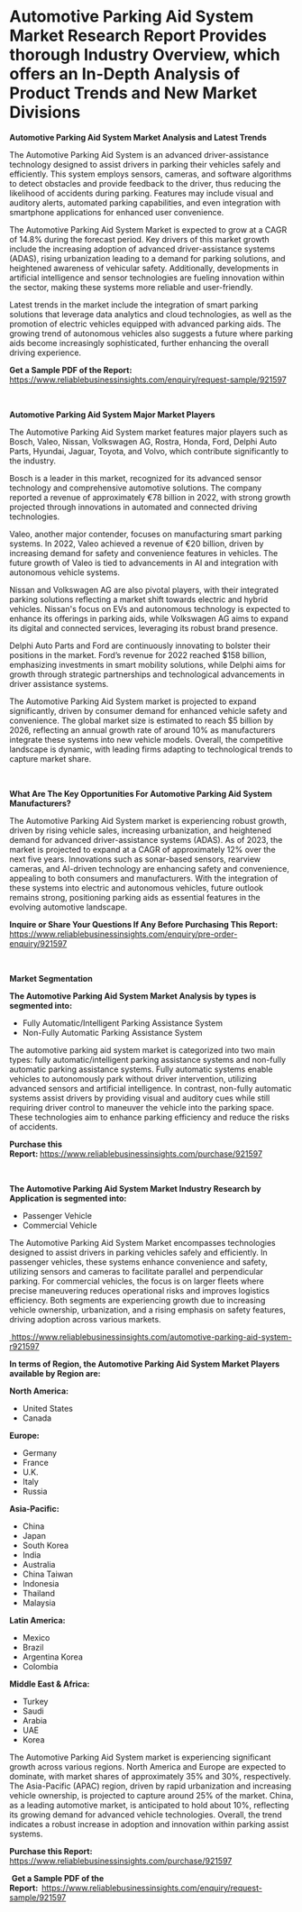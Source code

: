 <p><h1>Automotive Parking Aid System Market Research Report Provides thorough Industry Overview, which offers an In-Depth Analysis of Product Trends and New Market Divisions</h1></p><p><strong>Automotive Parking Aid System Market Analysis and Latest Trends</strong></p>
<p><p>The Automotive Parking Aid System is an advanced driver-assistance technology designed to assist drivers in parking their vehicles safely and efficiently. This system employs sensors, cameras, and software algorithms to detect obstacles and provide feedback to the driver, thus reducing the likelihood of accidents during parking. Features may include visual and auditory alerts, automated parking capabilities, and even integration with smartphone applications for enhanced user convenience.</p><p>The Automotive Parking Aid System Market is expected to grow at a CAGR of 14.8% during the forecast period. Key drivers of this market growth include the increasing adoption of advanced driver-assistance systems (ADAS), rising urbanization leading to a demand for parking solutions, and heightened awareness of vehicular safety. Additionally, developments in artificial intelligence and sensor technologies are fueling innovation within the sector, making these systems more reliable and user-friendly.</p><p>Latest trends in the market include the integration of smart parking solutions that leverage data analytics and cloud technologies, as well as the promotion of electric vehicles equipped with advanced parking aids. The growing trend of autonomous vehicles also suggests a future where parking aids become increasingly sophisticated, further enhancing the overall driving experience.</p></p>
<p><strong>Get a Sample PDF of the Report:&nbsp;</strong> <a href="https://www.reliablebusinessinsights.com/enquiry/request-sample/921597?utm_campaign=63&utm_medium=2&utm_source=Github&utm_content=ia&utm_term=18042025&utm_id=automotive-parking-aid-system">https://www.reliablebusinessinsights.com/enquiry/request-sample/921597</a></p>
<p>&nbsp;</p>
<p><strong>Automotive Parking Aid System Major Market Players</strong></p>
<p><p>The Automotive Parking Aid System market features major players such as Bosch, Valeo, Nissan, Volkswagen AG, Rostra, Honda, Ford, Delphi Auto Parts, Hyundai, Jaguar, Toyota, and Volvo, which contribute significantly to the industry. </p><p>Bosch is a leader in this market, recognized for its advanced sensor technology and comprehensive automotive solutions. The company reported a revenue of approximately €78 billion in 2022, with strong growth projected through innovations in automated and connected driving technologies.</p><p>Valeo, another major contender, focuses on manufacturing smart parking systems. In 2022, Valeo achieved a revenue of €20 billion, driven by increasing demand for safety and convenience features in vehicles. The future growth of Valeo is tied to advancements in AI and integration with autonomous vehicle systems.</p><p>Nissan and Volkswagen AG are also pivotal players, with their integrated parking solutions reflecting a market shift towards electric and hybrid vehicles. Nissan's focus on EVs and autonomous technology is expected to enhance its offerings in parking aids, while Volkswagen AG aims to expand its digital and connected services, leveraging its robust brand presence.</p><p>Delphi Auto Parts and Ford are continuously innovating to bolster their positions in the market. Ford’s revenue for 2022 reached $158 billion, emphasizing investments in smart mobility solutions, while Delphi aims for growth through strategic partnerships and technological advancements in driver assistance systems.</p><p>The Automotive Parking Aid System market is projected to expand significantly, driven by consumer demand for enhanced vehicle safety and convenience. The global market size is estimated to reach $5 billion by 2026, reflecting an annual growth rate of around 10% as manufacturers integrate these systems into new vehicle models. Overall, the competitive landscape is dynamic, with leading firms adapting to technological trends to capture market share.</p></p>
<p>&nbsp;</p>
<p><strong>What Are The Key Opportunities For Automotive Parking Aid System Manufacturers?</strong></p>
<p><p>The Automotive Parking Aid System market is experiencing robust growth, driven by rising vehicle sales, increasing urbanization, and heightened demand for advanced driver-assistance systems (ADAS). As of 2023, the market is projected to expand at a CAGR of approximately 12% over the next five years. Innovations such as sonar-based sensors, rearview cameras, and AI-driven technology are enhancing safety and convenience, appealing to both consumers and manufacturers. With the integration of these systems into electric and autonomous vehicles, future outlook remains strong, positioning parking aids as essential features in the evolving automotive landscape.</p></p>
<p><strong>Inquire or Share Your Questions If Any Before Purchasing This Report:</strong> <a href="https://www.reliablebusinessinsights.com/enquiry/pre-order-enquiry/921597?utm_campaign=63&utm_medium=2&utm_source=Github&utm_content=ia&utm_term=18042025&utm_id=automotive-parking-aid-system">https://www.reliablebusinessinsights.com/enquiry/pre-order-enquiry/921597</a></p>
<p>&nbsp;</p>
<p><strong>Market Segmentation</strong></p>
<p><strong>The Automotive Parking Aid System Market Analysis by types is segmented into:</strong></p>
<p><ul><li>Fully Automatic/Intelligent Parking Assistance System</li><li>Non-Fully Automatic Parking Assistance System</li></ul></p>
<p><p>The automotive parking aid system market is categorized into two main types: fully automatic/intelligent parking assistance systems and non-fully automatic parking assistance systems. Fully automatic systems enable vehicles to autonomously park without driver intervention, utilizing advanced sensors and artificial intelligence. In contrast, non-fully automatic systems assist drivers by providing visual and auditory cues while still requiring driver control to maneuver the vehicle into the parking space. These technologies aim to enhance parking efficiency and reduce the risks of accidents.</p></p>
<p><strong>Purchase this Report:&nbsp;</strong><a href="https://www.reliablebusinessinsights.com/purchase/921597?utm_campaign=63&utm_medium=2&utm_source=Github&utm_content=ia&utm_term=18042025&utm_id=automotive-parking-aid-system">https://www.reliablebusinessinsights.com/purchase/921597</a></p>
<p>&nbsp;</p>
<p><strong>The Automotive Parking Aid System Market Industry Research by Application is segmented into:</strong></p>
<p><ul><li>Passenger Vehicle</li><li>Commercial Vehicle</li></ul></p>
<p><p>The Automotive Parking Aid System Market encompasses technologies designed to assist drivers in parking vehicles safely and efficiently. In passenger vehicles, these systems enhance convenience and safety, utilizing sensors and cameras to facilitate parallel and perpendicular parking. For commercial vehicles, the focus is on larger fleets where precise maneuvering reduces operational risks and improves logistics efficiency. Both segments are experiencing growth due to increasing vehicle ownership, urbanization, and a rising emphasis on safety features, driving adoption across various markets.</p></p>
<p><a href="https://www.reliablebusinessinsights.com/automotive-parking-aid-system-r921597?utm_campaign=63&utm_medium=2&utm_source=Github&utm_content=ia&utm_term=18042025&utm_id=automotive-parking-aid-system">&nbsp;https://www.reliablebusinessinsights.com/automotive-parking-aid-system-r921597</a></p>
<p><strong>In terms of Region, the Automotive Parking Aid System Market Players available by Region are:</strong></p>
<p>
    <p> <strong> North America: </strong>
        <ul>
            <li>United States</li>
            <li>Canada</li>
        </ul>
        </p> 
    <p> <strong> Europe: </strong>
        <ul>
            <li>Germany</li>
            <li>France</li>
            <li>U.K.</li>
            <li>Italy</li>
            <li>Russia</li>
        </ul>
        </p> 
    <p> <strong> Asia-Pacific: </strong>
        <ul>
            <li>China</li>
            <li>Japan</li>
            <li>South Korea</li>
            <li>India</li>
            <li>Australia</li>
            <li>China Taiwan</li>
            <li>Indonesia</li>
            <li>Thailand</li>
            <li>Malaysia</li>
        </ul>
        </p> 
    <p> <strong> Latin America: </strong>
        <ul>
            <li>Mexico</li>
            <li>Brazil</li>
            <li>Argentina Korea</li>
            <li>Colombia</li>
        </ul>
        </p> 
    <p> <strong> Middle East & Africa: </strong>
        <ul>
            <li>Turkey</li>
            <li>Saudi</li>
            <li>Arabia</li>
            <li>UAE</li>
            <li>Korea</li>
        </ul>
    </p>
    </p>
<p><p>The Automotive Parking Aid System market is experiencing significant growth across various regions. North America and Europe are expected to dominate, with market shares of approximately 35% and 30%, respectively. The Asia-Pacific (APAC) region, driven by rapid urbanization and increasing vehicle ownership, is projected to capture around 25% of the market. China, as a leading automotive market, is anticipated to hold about 10%, reflecting its growing demand for advanced vehicle technologies. Overall, the trend indicates a robust increase in adoption and innovation within parking assist systems.</p></p>
<p><strong>Purchase this Report: </strong><a href="https://www.reliablebusinessinsights.com/purchase/921597?utm_campaign=63&utm_medium=2&utm_source=Github&utm_content=ia&utm_term=18042025&utm_id=automotive-parking-aid-system">https://www.reliablebusinessinsights.com/purchase/921597</a></p>
<p>&nbsp;<strong>Get a Sample PDF of the Report:&nbsp;&nbsp;</strong><a href="https://www.reliablebusinessinsights.com/enquiry/request-sample/921597?utm_campaign=63&utm_medium=2&utm_source=Github&utm_content=ia&utm_term=18042025&utm_id=automotive-parking-aid-system">https://www.reliablebusinessinsights.com/enquiry/request-sample/921597</a></p>
<p><strong></strong></p>
<p><p></p><p></p><p></p></p>